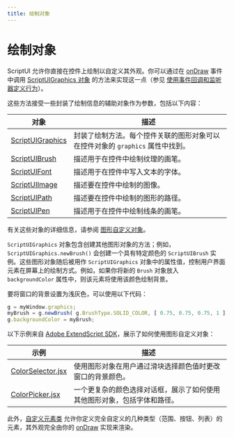 ```yaml
---
title: 绘制对象
---
```

# 绘制对象

ScriptUI 允许你直接在控件上绘制以自定义其外观。你可以通过在 [onDraw](../control-objects#ondraw) 事件中调用 [ScriptUIGraphics 对象](../graphic-customization-objects#scriptuigraphics-object) 的方法来实现这一点（参见 [使用事件回调和监听器定义行为](../defining-behavior-with-event-callbacks-and-listeners)）。

这些方法接受一些封装了绘制信息的辅助对象作为参数，包括以下内容：

|                                     对象                                     |                                                                描述                                                                |
| ------------------------------------------------------------------------------ | ----------------------------------------------------------------------------------------------------------------------------------------- |
| [ScriptUIGraphics](../graphic-customization-objects#scriptuigraphics-object) | 封装了绘制方法。每个控件关联的图形对象可以在控件对象的 `graphics` 属性中找到。 |
| [ScriptUIBrush](../graphic-customization-objects#scriptuibrush-object)       | 描述用于在控件中绘制纹理的画笔。                                                                                  |
| [ScriptUIFont](../graphic-customization-objects#scriptuifont-object)         | 描述用于在控件中写入文本的字体。                                                                                     |
| [ScriptUIImage](../graphic-customization-objects#scriptuiimage-object)       | 描述要在控件中绘制的图像。                                                                                              |
| [ScriptUIPath](../graphic-customization-objects#scriptuipath-object)         | 描述要在控件中绘制的图形的路径。                                                                         |
| [ScriptUIPen](../graphic-customization-objects#scriptuipen-object)           | 描述用于在控件中绘制线条的画笔。                                                                                        |

有关这些对象的详细信息，请参阅 [图形自定义对象](.././graphic-customization-objects)。

`ScriptUIGraphics` 对象包含创建其他图形对象的方法；例如，`ScriptUIGraphics.newBrush()` 会创建一个具有特定颜色的 `ScriptUIBrush` 实例。这些图形对象随后被用作 `ScriptUIGraphics` 对象中的属性值，控制用户界面元素在屏幕上的绘制方式。例如，如果你将新的 `Brush` 对象放入 `backgroundColor` 属性中，则该元素将使用该颜色绘制背景。

要将窗口的背景设置为浅灰色，可以使用以下代码：

```javascript
g = myWindow.graphics;
myBrush = g.newBrush( g.BrushType.SOLID_COLOR, [ 0.75, 0.75, 0.75, 1 ] );
g.backgroundColor = myBrush;
```

以下示例来自 [Adobe ExtendScript SDK](https://github.com/Adobe-CEP/CEP-Resources/tree/master/ExtendScript-Toolkit)，展示了如何使用图形自定义对象：

|                                                                示例                                                                |                                                          描述                                                          |
| ------------------------------------------------------------------------------------------------------------------------------------- | ----------------------------------------------------------------------------------------------------------------------------- |
| [ColorSelector.jsx](https://github.com/Adobe-CEP/CEP-Resources/blob/master/ExtendScript-Toolkit/Samples/javascript/ColorSelector.jsx) | 使用图形对象在用户通过滑块选择颜色值时更改窗口的背景颜色。            |
| [ColorPicker.jsx](https://github.com/Adobe-CEP/CEP-Resources/blob/master/ExtendScript-Toolkit/Samples/javascript/ColorPicker.jsx)     | 一个更复杂的颜色选择对话框，展示了如何使用其他图形对象，包括字体和路径。 |

此外，[自定义元素类](../graphic-customization-objects#custom-element-class) 允许你定义完全自定义的几种类型（范围、按钮、列表）的元素，其外观完全由你的 [onDraw](../control-objects#ondraw) 实现来渲染。